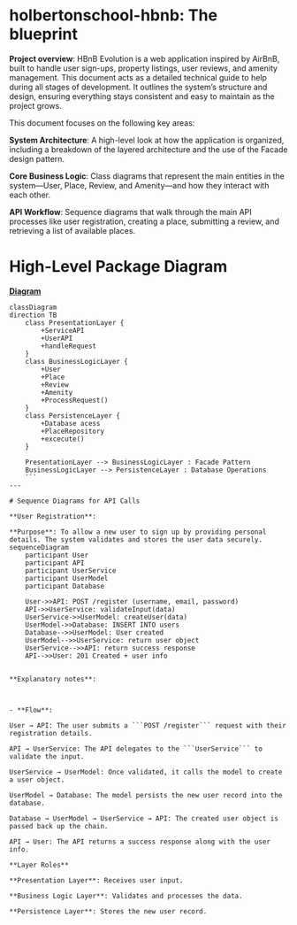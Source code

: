 # holbertonschool-hbnb: The blueprint

 **Project overview**: HBnB Evolution is a web application inspired by AirBnB, built to handle user sign-ups, property listings, user reviews, and amenity management. This document acts as a detailed technical guide to help during all stages of development. It outlines the system’s structure and design, ensuring everything stays consistent and easy to maintain as the project grows.

 This document focuses on the following key areas:

**System Architecture**: A high-level look at how the application is organized, including a breakdown of the layered architecture and the use of the Facade design pattern.

**Core Business Logic**: Class diagrams that represent the main entities in the system—User, Place, Review, and Amenity—and how they interact with each other.

**API Workflow**: Sequence diagrams that walk through the main API processes like user registration, creating a place, submitting a review, and retrieving a list of available places.

# High-Level Package Diagram

<a href="https://github.com/Paola-cmyk/holbertonschool-hbnb/blob/main/part1/high_lvl_package.md" target="_blank">**Diagram**</a>

``` mermaid 
classDiagram
direction TB
    class PresentationLayer {
	    +ServiceAPI
	    +UserAPI
	    +handleRequest
    }
    class BusinessLogicLayer {
	    +User
	    +Place
	    +Review
	    +Amenity
	    +ProcessRequest()
    }
    class PersistenceLayer {
	    +Database acess
	    +PlaceRepository
	    +excecute()
    }

    PresentationLayer --> BusinessLogicLayer : Facade Pattern
    BusinessLogicLayer --> PersistenceLayer : Database Operations
    ```
---

# Sequence Diagrams for API Calls

**User Registration**: 

**Purpose**: To allow a new user to sign up by providing personal details. The system validates and stores the user data securely.
sequenceDiagram
    participant User
    participant API
    participant UserService
    participant UserModel
    participant Database

    User->>API: POST /register (username, email, password)
    API->>UserService: validateInput(data)
    UserService->>UserModel: createUser(data)
    UserModel->>Database: INSERT INTO users
    Database-->>UserModel: User created
    UserModel-->>UserService: return user object
    UserService-->>API: return success response
    API-->>User: 201 Created + user info


**Explanatory notes**: 



- **Flow**:

User → API: The user submits a ```POST /register``` request with their registration details.

API → UserService: The API delegates to the ```UserService``` to validate the input.

UserService → UserModel: Once validated, it calls the model to create a user object.

UserModel → Database: The model persists the new user record into the database.

Database → UserModel → UserService → API: The created user object is passed back up the chain.

API → User: The API returns a success response along with the user info.

**Layer Roles**

**Presentation Layer**: Receives user input.

**Business Logic Layer**: Validates and processes the data.

**Persistence Layer**: Stores the new user record.

